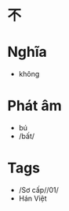 # 不

# Nghĩa
* không

# Phát âm
* bú
*  /bất/

# Tags
* /Sơ cấp//01/
*  Hán Việt

<script>window.HANZI_FIELD='不';</script>
